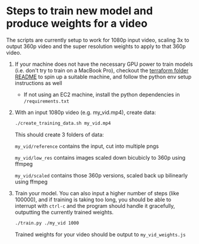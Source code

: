 # Steps to train new model and produce weights for a video

The scripts are currently setup to work for 1080p input video, scaling 3x to output 360p video and the super resolution weights to apply to that 360p video.

1. If your machine does not have the necessary GPU power to train models (i.e. don't try to train on a MacBook Pro), checkout the [terraform folder README](../terraform/README.md) to spin up a suitable machine, and follow the python env setup instructions as well
    - If not using an EC2 machine, install the python dependencies in `/requirements.txt`
1. With an input 1080p video (e.g. my_vid.mp4), create data:

    ```sh
    ./create_training_data.sh my_vid.mp4
    ```

    This should create 3 folders of data:

    `my_vid/reference` contains the input, cut into multiple pngs

    `my_vid/low_res` contains images scaled down bicubicly to 360p using ffmpeg

    `my_vid/scaled` contains those 360p versions, scaled back up bilinearly using ffmpeg

1. Train your model. You can also input a higher number of steps (like 100000), and if training is taking too long, you should be able to interrupt with `ctrl-c` and the program should handle it gracefully, outputting the currently trained weights.

    ```sh
    ./train.py ./my_vid 1000
    ```

    Trained weights for your video should be output to `my_vid_weights.js`